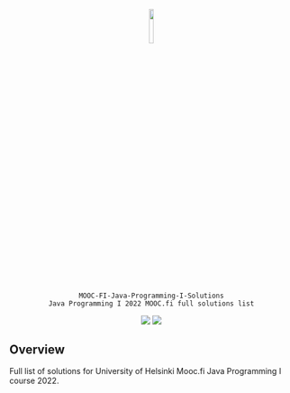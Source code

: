 <p align="center"><img width=12.5% src="https://github.com/alex-pumnea/MOOC-FI-Java-Programming-I-Solutions/blob/9e5772c02b2d7ca254ea36b6312f29757f2a4637/media/mooc-fi-logo.png"></p>

<p align="center">
<code>MOOC-FI-Java-Programming-I-Solutions</code><br>
<code>Java Programming I 2022 MOOC.fi full solutions list</code><br>


<p align="center">
  <img src="https://img.shields.io/badge/Java-8-red">
  <img src="https://img.shields.io/github/issues-raw/alex-pumnea/MOOC-FI-Java-Programming-I-Solutions">
</p>

## Overview

Full list of solutions for University of Helsinki Mooc.fi Java Programming I course 2022.  
 
